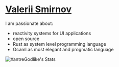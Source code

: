 # [Valerii Smirnov](https://linktr.ee/xantre_)

I am passionate about:
- reactivity systems for UI applications
- open source
- Rust as system level programming language
- Ocaml as most elegant and progmatic language

![XantreGodlike's Stats](https://github-readme-stats.vercel.app/api?username=XantreGodlike&theme=vue-dark&show_icons=true&hide_border=true&count_private=true)
